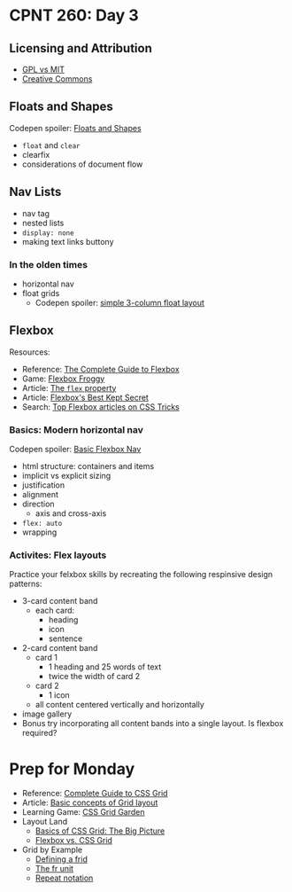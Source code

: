 # CPNT 260: Day 3
## Licensing and Attribution
- [GPL vs MIT](https://www.google.com/search?q=gpl+vs+mit)
- [Creative Commons](https://creativecommons.org/)

## Floats and Shapes
Codepen spoiler: [Floats and Shapes](https://codepen.io/funwithcodeyyc/pen/MWgNapw)
- `float` and `clear`
- clearfix
- considerations of document flow 

## Nav Lists
- nav tag
- nested lists
- `display: none`
- making text links buttony

### In the olden times
- horizontal nav
- float grids
  - Codepen spoiler: [simple 3-column float layout](https://codepen.io/acidtone/pen/wvwxOMR)

## Flexbox
Resources: 
- Reference: [The Complete Guide to Flexbox](https://css-tricks.com/snippets/css/a-guide-to-flexbox/)
- Game: [Flexbox Froggy](https://flexboxfroggy.com/)
- Article: [The `flex` property](https://css-tricks.com/almanac/properties/f/flex/)
- Article: [Flexbox's Best Kept Secret](https://hackernoon.com/flexbox-s-best-kept-secret-bd3d892826b6)
- Search: [Top Flexbox articles on CSS Tricks](https://css-tricks.com/?s=flex&orderby=relevance&post_type=post%2Cpage%2Cguide)

### Basics: Modern horizontal nav
Codepen spoiler: [Basic Flexbox Nav](https://codepen.io/funwithcodeyyc/pen/BaBXjVL)
- html structure: containers and items
- implicit vs explicit sizing
- justification
- alignment
- direction
  - axis and cross-axis
- `flex: auto`
- wrapping

### Activites: Flex layouts
Practice your felxbox skills by recreating the following respinsive design patterns:
- 3-card content band
  - each card:
    - heading
    - icon
    - sentence
- 2-card content band
  - card 1
    - 1 heading and 25 words of text
    - twice the width of card 2
  - card 2
    - 1 icon
  - all content centered vertically and horizontally
- image gallery
- Bonus try incorporating all content bands into a single layout. Is flexbox required?

# Prep for Monday
- Reference: [Complete Guide to CSS Grid](https://css-tricks.com/snippets/css/complete-guide-grid/)
- Article: [Basic concepts of Grid layout](https://developer.mozilla.org/en-US/docs/Web/CSS/CSS_Grid_Layout/Basic_Concepts_of_Grid_Layout)
- Learning Game: [CSS Grid Garden](https://cssgridgarden.com/)
- Layout Land
  - [Basics of CSS Grid: The Big Picture](https://youtu.be/FEnRpy9Xfes)
  - [Flexbox vs. CSS Grid](https://youtu.be/hs3piaN4b5I)
- Grid by Example
  - [Defining a frid](https://gridbyexample.com/video/series-define-a-grid/)
  - [The fr unit](https://gridbyexample.com/video/series-the-fr-unit/)
  - [Repeat notation](https://gridbyexample.com/video/series-repeat/)